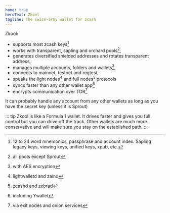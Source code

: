 ```yaml
---
home: true
heroText: Zkool
tagline: The swiss-army wallet for zcash
---
```

Zkool:
- supports most zcash keys[^1]
- works with transparent, sapling and orchard pools[^2],
- generates diversified shielded addresses and rotates transparent address,
- manages multiple accounts, folders and wallets[^3],
- connects to mainnet, testnet and regtest,
- speaks the light nodes[^4] and full nodes[^5] protocols
- syncs faster than any other wallet app[^6]
- encrypts communication over TOR[^7]

It can probably handle any account from any other wallets as long as you have
the secret key (unless it is Sprout)

::: tip
Zkool is like a Formula 1 wallet. It drives faster and gives you full control but
you can drive off the track. Other wallets are much more conservative and will
make sure you stay on the established path.
:::

[^1]: 12 to 24 word mnemonics, passphrase and account index. Sapling legacy keys, viewing keys, unified keys, xpub, etc.
[^2]: all pools except Sprout
[^3]: with AES encryption
[^4]: lightwalletd and zaino
[^5]: zcashd and zebrad
[^6]: including Ywallet
[^7]: via exit nodes and onion services
